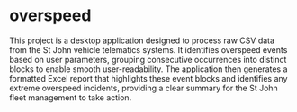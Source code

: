 # overspeed

This project is a desktop application designed to process raw CSV data from the St John vehicle telematics systems. It identifies overspeed events based on user parameters, grouping consecutive occurrences into distinct blocks to enable smooth user-readability. The application then generates a formatted Excel report that highlights these event blocks and identifies any extreme overspeed incidents, providing a clear summary for the St John fleet management to take action.
